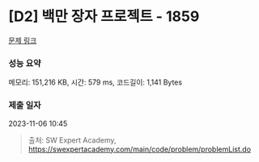 # [D2] 백만 장자 프로젝트 - 1859 

[문제 링크](https://swexpertacademy.com/main/code/problem/problemDetail.do?contestProbId=AV5LrsUaDxcDFAXc) 

### 성능 요약

메모리: 151,216 KB, 시간: 579 ms, 코드길이: 1,141 Bytes

### 제출 일자

2023-11-06 10:45



> 출처: SW Expert Academy, https://swexpertacademy.com/main/code/problem/problemList.do